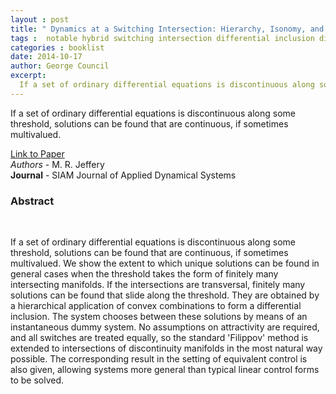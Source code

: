 ```yaml
---
layout : post
title: " Dynamics at a Switching Intersection: Hierarchy, Isonomy, and Multiple Sliding"
tags :  notable hybrid switching intersection differential inclusion discontinuous
categories : booklist 
date: 2014-10-17
author: George Council
excerpt: 
  If a set of ordinary differential equations is discontinuous along some threshold, solutions can be found that are continuous, if sometimes multivalued. We show the extent to which unique solutions can be found in general cases when the threshold takes the form of finitely many intersecting manifolds. 
---
```


If a set of ordinary differential equations is discontinuous along some threshold, solutions can be found that are continuous, if sometimes multivalued.

[Link to Paper](http://dx.doi.org/0.1137/13093368X)
<br>
_Authors_ - M. R. Jeffery
<br>
__Journal__ - SIAM Journal of Applied Dynamical Systems 
<br>

<h3> Abstract </h3>
<br>

If a set of ordinary differential equations is discontinuous along some threshold, solutions can be found that are continuous, if sometimes multivalued. We show the extent to which unique solutions can be found in general cases when the threshold takes the form of finitely many intersecting manifolds. If the intersections are transversal, finitely many solutions can be found that slide along the threshold. They are obtained by a hierarchical application of convex combinations to form a differential inclusion. The system chooses between these solutions by means of an instantaneous dummy system. No assumptions on attractivity are required, and all switches are treated equally, so the standard 'Filippov' method is extended to intersections of discontinuity manifolds in the most natural way possible. The corresponding result in the setting of equivalent control is also given, allowing systems more general than typical linear control forms to be solved.





